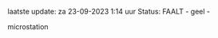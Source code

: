 laatste update: 
za 23-09-2023  1:14   uur 
Status: FAALT - geel - 
<div class="service Y">microstation</div>